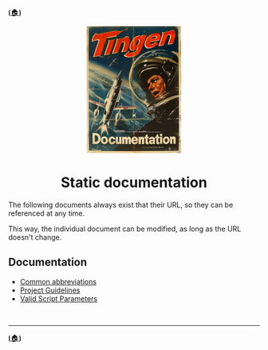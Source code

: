 <!-- u250812-->

⦗[🏠︎](../../README.md)⦘

<div align="center">

  ![logo](/.github/img/logo/TngnDocProj-194x254.png)

# Static documentation

</div>

The following documents always exist that their URL, so they can be referenced at any time.

This way, the individual document can be modified, as long as the URL doesn't change.

## Documentation

* [Common abbreviations](common-abbreviation.md)
* [Project Guidelines](project-guideline.md)
* [Valid Script Parameters](valid-parameter.md)

<br>

***

⦗[🏠︎](../../README.md)⦘

